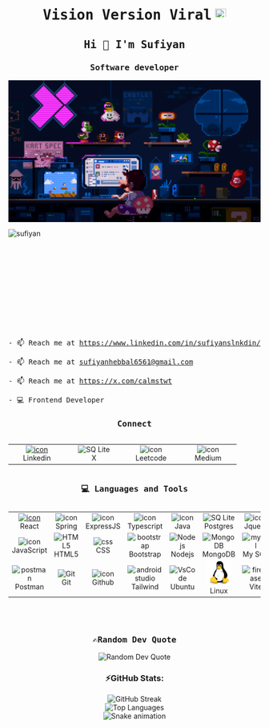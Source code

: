 <h1 align="center"><samp>Vision Version Viral</samp> <img src="https://github.com/mupezzuol/mupezzuol/blob/master/assets/earth.gif" width="22px" height="22px"> </h1>

<h2 align="center"><samp>Hi 👋 I'm Sufiyan</samp></h2>
<h3 align="center"><samp>Software developer</samp> </h3>

<img align="center" alt="Coding" width="1000" src="https://raw.githubusercontent.com/sugith10/images/main/gif/mario-working.gif">

<p align="left"> <img src="https://komarev.com/ghpvc/?username=sufiyansgh&label=Profile%20views&color=0e75b6&style=flat" alt="sufiyan" /> </p>

<div style="margin-bottom: 200px;"></div>

<samp>- 📫 Reach me at https://www.linkedin.com/in/sufiyanslnkdin/</samp>

<samp>- 📫 Reach me at sufiyanhebbal6561@gmail.com</samp>

<samp>- 📫 Reach me at https://x.com/calmstwt</samp>

<samp>- 💻 Frontend Developer</samp>






<h3 align="center"><samp>Connect</samp></h3>
<div style="display: flex; align-items: flex-start; align: center">
<table align="center">
  <tr>
   <td align="center" width="100">
        <a href="https://www.linkedin.com/in/sufiyanslnkdin/"><img src="https://skillicons.dev/icons?i=linkedin" alt="icon" width="45" height="45" /></a>
      <br>Linkedin
    </td>
      <td align="center" width="100">
        <img src="https://skillicons.dev/icons?i=twitter" width="45" height="45" alt="SQ Lite" />
      <br>X
    </td>
    <td align="center" width="100">
        <img src="https://raw.githubusercontent.com/rahuldkjain/github-profile-readme-generator/master/src/images/icons/Social/leet-code.svg" alt="icon" width="45" height="45" />
      <br>Leetcode
    </td>
       <td align="center" width="100">
        <img src="https://raw.githubusercontent.com/rahuldkjain/github-profile-readme-generator/master/src/images/icons/Social/medium.svg" alt="icon" width="45" height="45" />
      <br>Medium
    </td>
  </tr>
</table>
<br><br>
</div>


<h3 align="center"><samp>💻 Languages and Tools</samp></h3>
<div style="display: flex; align-items: flex-start; align: center">
<table align="center">
  <tr>
    <td align="center" width="100">
      <a href="#macropower-tech">
        <img src="https://skillicons.dev/icons?i=react" alt="icon" width="45" height="45" />
      </a>
      <br>React
    </td>
    <td align="center" width="100">
        <img src="https://skillicons.dev/icons?i=spring" alt="icon" width="45" height="45" />
      <br>Spring
    </td>
    <td align="center" width="100">
        <img src="https://skillicons.dev/icons?i=express" alt="icon" width="45" height="45" />
      </a>
      <br>ExpressJS
    </td>
      <td align="center" width="100">
        <img src="https://skillicons.dev/icons?i=ts" alt="icon" width="45" height="50" />
      <br>Typescript
    </td>
   <td align="center" width="100">
        <img src="https://skillicons.dev/icons?i=java" alt="icon" width="45" height="50" />
      <br>Java
    </td>
      <td align="center" width="100">
        <img src="https://skillicons.dev/icons?i=postgres" width="48" height="48" alt="SQ Lite" />
      <br>Postgres
    </td>
    <td align="center" width="100">
        <img src="https://skillicons.dev/icons?i=jquery" alt="icon" width="45" height="45" />
      <br>Jquery
    </td>
       <td align="center" width="100">
        <img src="https://skillicons.dev/icons?i=figma" alt="icon" width="45" height="45" />
      <br>Figma
    </td>
  </tr>
  <tr>
    <td align="center" width="100">
        <img src="https://techstack-generator.vercel.app/js-icon.svg" alt="icon" width="65" height="65" />
      <br>JavaScript
    </td>
    <td align="center"  width="100">
        <img src="https://skillicons.dev/icons?i=html" width="48" height="48" alt="HTML5" />
      <br>HTML5
    </td>
    <td align="center" width="100">
        <img src="https://skillicons.dev/icons?i=css" width="48" height="48" alt="css" />
      <br>CSS
    </td>
    <td align="center"  width="100">
        <img src="https://skillicons.dev/icons?i=bootstrap" width="48" height="48" alt="bootstrap" />
      <br>Bootstrap
    </td>
           <td align="center" width="100">
        <img src="https://skillicons.dev/icons?i=nodejs" width="48" height="48" alt="Nodejs" />
      <br>Nodejs
      </td>
          <td align="center" width="100">
        <img src="https://skillicons.dev/icons?i=mongodb" width="48" height="48" alt="MongoDB" />
      <br>MongoDB
    </td>
    <td align="center"  width="100">
        <img src="https://skillicons.dev/icons?i=mysql" width="48" height="48" alt="mysql" />
      <br>My SQL
    </td>
           <td align="center" width="100">
        <img src="https://techstack-generator.vercel.app/aws-icon.svg" alt="icon" width="65" height="65" />
      <br>AWS
    </td>
       
  </tr>
 <tr>
        <td align="center" width="100">
        <img src="https://skillicons.dev/icons?i=postman" width="48" height="48" alt="postman" />
      <br>Postman
    </td>
       <td align="center" width="100"> 
        <img src="https://user-images.githubusercontent.com/25181517/192108372-f71d70ac-7ae6-4c0d-8395-51d8870c2ef0.png" width="48" height="48" alt="Git" />
      <br>Git
    </td>
       <td align="center" width="100">
        <img src="https://skillicons.dev/icons?i=github" alt="icon" width="45" height="45" />
      <br>Github
    </td>
    <td align="center" width="100">
        <img src="https://skillicons.dev/icons?i=tailwind" width="48" height="48" alt="android studio" />
      <br>Tailwind
    </td>
            <td align="center" width="100">
        <img src="https://skillicons.dev/icons?i=ubuntu" width="48" height="48" alt="VsCode" />
      <br>Ubuntu
    </td>
      <td align="center" width="100">
        <img src="https://raw.githubusercontent.com/devicons/devicon/master/icons/linux/linux-original.svg" width="48" height="48" alt="linu" />
      <br>Linux
    </td>
     <td align="center" width="100">
        <img src="https://skillicons.dev/icons?i=vite" width="48" height="48" alt="firebase" />
      <br>Vite
    </td>
     <td align="center" width="100">
        <img src="https://skillicons.dev/icons?i=prisma" width="48" height="48" alt="linu" />
      <br>Prisma
    </td>          
 </tr>
</table>
<br><br>
</div>


<div style="margin-bottom: 60px;"></div>
<h3 align="center"><samp>✍️Random Dev Quote</samp></h3>
    <div align="center">
      <img src="https://quotes-github-readme.vercel.app/api?type=horizontal&theme=vue" alt="Random Dev Quote" />
    </div>

<div align="center">
  <h3>⚡️GitHub Stats:</h3>
<!--   <img src="https://github-readme-stats.vercel.app/api?username=sufiyansgh&theme=dark&hide_border=false&include_all_commits=true&count_private=false" alt="GitHub Stats" /><br/> -->
  <img src="https://nirzak-streak-stats.vercel.app/?user=sufiyansgh&theme=dark&hide_border=false" alt="GitHub Streak" /><br/>
  <img src="https://github-readme-stats.vercel.app/api/top-langs/?username=sufiyansgh&theme=dark&hide_border=false&include_all_commits=true&count_private=false&layout=compact" alt="Top Languages" />
</div>

<div align="center">
  <picture>
  <source media="(prefers-color-scheme: dark)" srcset="https://raw.githubusercontent.com/sufiyansgh/sufiyansgh/output/github-snake-dark.svg" />
  <source media="(prefers-color-scheme: light)" srcset="https://raw.githubusercontent.com/sufiyansgh/sufiyansgh/output/github-snake.svg" />
  <img src="https://raw.githubusercontent.com/sufiyansgh/sufiyansgh/output/snake.svg" alt="Snake animation" />
</picture>
</div>



